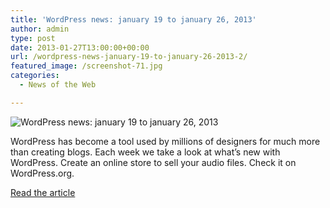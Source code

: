 ```yaml
---
title: 'WordPress news: january 19 to january 26, 2013'
author: admin
type: post
date: 2013-01-27T13:00:00+00:00
url: /wordpress-news-january-19-to-january-26-2013-2/
featured_image: /screenshot-71.jpg
categories:
  - News of the Web

---
```

<img src="https://i2.wp.com/www.designer-daily.com/wp-content/uploads/2013/01/screenshot-7.jpg?w=700" alt="WordPress news: january 19 to january 26, 2013" data-recalc-dims="1" />

WordPress has become a tool used by millions of designers for much more than creating blogs. Each week we take a look at what’s new with WordPress. Create an online store to sell your audio files. Check it on WordPress.org.

<a href="http://www.designer-daily.com/wordpress-news-january-19-to-january-26-2013-31312" title="WordPress news: january 19 to january 26, 2013" target="_blank">Read the article</a>
